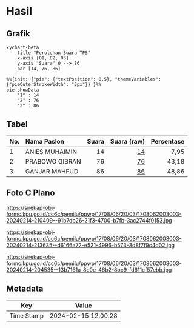 # Hasil

## Grafik

```mermaid
xychart-beta
    title "Perolehan Suara TPS"
    x-axis [01, 02, 03]
    y-axis "Suara" 0 --> 86
    bar [14, 76, 86]
```

```mermaid
%%{init: {"pie": {"textPosition": 0.5}, "themeVariables": {"pieOuterStrokeWidth": "5px"}} }%%
pie showData
    "1" : 14
    "2" : 76
    "3" : 86
```

## Tabel

| No. | Nama Paslon    | Suara | Suara (raw) | Persentase |
|:--- |:-------------- | -----:| -----------:| ----------:|
| 1   | ANIES MUHAIMIN | 14    | [14][p-1]   | 7,95       |
| 2   | PRABOWO GIBRAN | 76    | [76][p-2]   | 43,18      |
| 3   | GANJAR MAHFUD  | 86    | [86][p-3]   | 48,86      |


[p-1]: https://github.com/gigit-pemilu/pemilu-2024-17-bengkulu/blob/main/pilpres/hitung-suara/sub/17-bengkulu/sub/08-kepahiang/sub/06-kebawetan/sub/2003-tugu-rejo/sub/003-tps/sub/paslon-1.txt
[p-2]: https://github.com/gigit-pemilu/pemilu-2024-17-bengkulu/blob/main/pilpres/hitung-suara/sub/17-bengkulu/sub/08-kepahiang/sub/06-kebawetan/sub/2003-tugu-rejo/sub/003-tps/sub/paslon-2.txt
[p-3]: https://github.com/gigit-pemilu/pemilu-2024-17-bengkulu/blob/main/pilpres/hitung-suara/sub/17-bengkulu/sub/08-kepahiang/sub/06-kebawetan/sub/2003-tugu-rejo/sub/003-tps/sub/paslon-3.txt

## Foto C Plano

https://sirekap-obj-formc.kpu.go.id/cc6c/pemilu/ppwp/17/08/06/20/03/1708062003003-20240214-210409--91b7db26-21f3-4700-b7fb-3ac2744f0153.jpg

https://sirekap-obj-formc.kpu.go.id/cc6c/pemilu/ppwp/17/08/06/20/03/1708062003003-20240214-213635--d6166a72-e521-4996-b573-3d8f7f9c4d02.jpg

https://sirekap-obj-formc.kpu.go.id/cc6c/pemilu/ppwp/17/08/06/20/03/1708062003003-20240214-204535--13b7161a-8c0e-46b2-8bc9-fd611cf57ebb.jpg


## Metadata

| Key        | Value               |
| ---------- | ------------------- |
| Time Stamp | 2024-02-15 12:00:28 |



